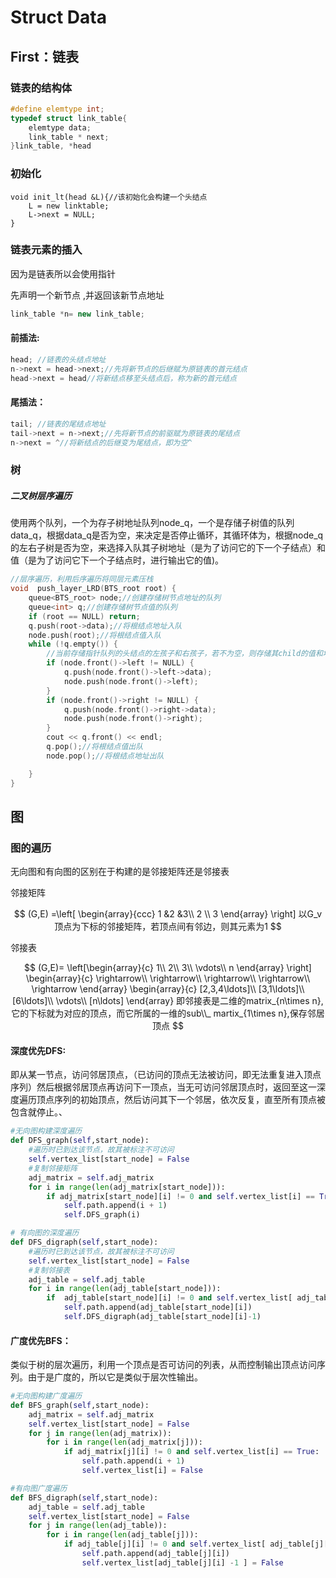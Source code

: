 # Struct Data

## First：链表

### 链表的结构体

```c++
#define elemtype int;
typedef struct link_table{
    elemtype data;
    link_table * next;
}link_table, *head
```

### 初始化

```
void init_lt(head &L){//该初始化会构建一个头结点
	L = new linktable;
    L->next = NULL;
}
```

### 链表元素的插入

因为是链表所以会使用指针

先声明一个新节点 ,并返回该新节点地址
```c++
link_table *n= new link_table; 
```
#### 前插法:

```c++
head; //链表的头结点地址
n->next = head->next;//先将新节点的后继赋为原链表的首元结点
head->next = head//将新结点移至头结点后，称为新的首元结点
```



#### 尾插法：

```C++
tail; //链表的尾结点地址
tail->next = n->next;//先将新节点的前驱赋为原链表的尾结点
n->next = ^//将新结点的后继变为尾结点，即为空^
```

### 树

##### 二叉树层序遍历

使用两个队列，一个为存子树地址队列node_q，一个是存储子树值的队列data_q，根据data_q是否为空，来决定是否停止循环，其循环体为，根据node_q的左右子树是否为空，来选择入队其子树地址（是为了访问它的下一个子结点）和值（是为了访问它下一个子结点时，进行输出它的值)。

```c++
//层序遍历，利用后序遍历将同层元素压栈
void  push_layer_LRD(BTS_root root) {
	queue<BTS_root> node;//创建存储树节点地址的队列
	queue<int> q;//创建存储树节点值的队列
	if (root == NULL) return;
	q.push(root->data);//将根结点地址入队
	node.push(root);//将根结点值入队
	while (!q.empty()) {
		//当前存储指针队列的头结点的左孩子和右孩子，若不为空，则存储其child的值和地址
		if (node.front()->left != NULL) {
			q.push(node.front()->left->data);
			node.push(node.front()->left);
		}
		if (node.front()->right != NULL) {
			q.push(node.front()->right->data);
			node.push(node.front()->right);
		}
		cout << q.front() << endl;
		q.pop();//将根结点值出队
		node.pop();//将根结点地址出队

	}
}
```

## 图



### 图的遍历

无向图和有向图的区别在于构建的是邻接矩阵还是邻接表

邻接矩阵

$$
(G,E) =\left[ \begin{array}{ccc} 
1 &2 &3\\
2 \\
3
\end{array} \right] 以G_v顶点为下标的邻接矩阵，若顶点间有邻边，则其元素为1
$$

邻接表

$$
(G,E)=
\left[\begin{array}{c}
1\\
2\\
3\\
\vdots\\
n
\end{array}
\right]
\begin{array}{c}
\rightarrow\\
\rightarrow\\
\rightarrow\\
\rightarrow\\
\rightarrow
\end{array}
\begin{array}{c}
[2,3,4\ldots]\\
[3,1\ldots]\\
[6\ldots]\\ 
\vdots\\
[n\ldots]
\end{array}
即邻接表是二维的matrix_{n\times n},它的下标就为对应的顶点，而它所属的一维的sub\\_ martix_{1\times n},保存邻居顶点
$$

#### 深度优先DFS:

即从某一节点，访问邻居顶点，（已访问的顶点无法被访问，即无法重复进入顶点序列）然后根据邻居顶点再访问下一顶点，当无可访问邻居顶点时，返回至这一深度遍历顶点序列的初始顶点，然后访问其下一个邻居，依次反复，直至所有顶点被包含就停止。、

```python
#无向图构建深度遍历
def DFS_graph(self,start_node):
    #遍历时已到达该节点，故其被标注不可访问
    self.vertex_list[start_node] = False
    #复制邻接矩阵
    adj_matrix = self.adj_matrix
    for i in range(len(adj_matrix[start_node])):
        if adj_matrix[start_node][i] != 0 and self.vertex_list[i] == True:
            self.path.append(i + 1)
            self.DFS_graph(i)
```

```python
# 有向图的深度遍历
def DFS_digraph(self,start_node):
    #遍历时已到达该节点，故其被标注不可访问
    self.vertex_list[start_node] = False
    #复制邻接表
    adj_table = self.adj_table
    for i in range(len(adj_table[start_node])):
        if  adj_table[start_node][i] != 0 and self.vertex_list[ adj_table[start_node][i] -1 ] == True:
            self.path.append(adj_table[start_node][i])
            self.DFS_digraph(adj_table[start_node][i]-1)
```

#### 广度优先BFS：

类似于树的层次遍历，利用一个顶点是否可访问的列表，从而控制输出顶点访问序列。由于是广度的，所以它是类似于层次性输出。

```python
#无向图构建广度遍历
def BFS_graph(self,start_node):
    adj_matrix = self.adj_matrix
    self.vertex_list[start_node] = False
    for j in range(len(adj_matrix)):
        for i in range(len(adj_matrix[j])):
            if adj_matrix[j][i] != 0 and self.vertex_list[i] == True:
                self.path.append(i + 1)
                self.vertex_list[i] = False
```

```python
#有向图广度遍历
def BFS_digraph(self,start_node):
    adj_table = self.adj_table
    self.vertex_list[start_node] = False
    for j in range(len(adj_table)):
        for i in range(len(adj_table[j])):
            if adj_table[j][i] != 0 and self.vertex_list[ adj_table[j][i] -1] == True:
                self.path.append(adj_table[j][i])
                self.vertex_list[adj_table[j][i] -1 ] = False
```

